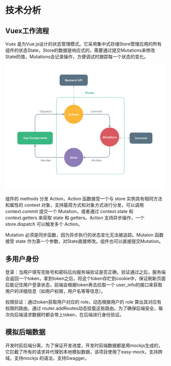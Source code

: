 # 技术分析
## Vuex工作流程
Vuex 是为Vue.js设计的状态管理模式。它采用集中式存储Store管理应用的所有组件的状态State，Store的数据是响应式的，需要通过提交Mutations来修改State的值，Mutations会记录操作，方便调试时跟踪每一个状态的变化。

<p align="center">
  <img width="600" src="vuex.png">
</p>

组件的 methods 分发 Action，Action 函数接受一个与 store 实例具有相同方法和属性的 context 对象，支持载荷方式和对象方式进行分发，可以调用 context.commit 提交一个 Mutation，或者通过 context.state 和 context.getters 来获取 state 和 getters。Action 支持异步操作，一个 store.dispatch 可以触发多个 Action。

Mutation 必须是同步函数，因为异步执行的状态变化无法被追踪。Mutaion 函数接受 state 作为第一个参数，对State直接修改。组件也可以直接提交Mutation。

## 多用户身份
登录：当用户填写完账号和密码后向服务端验证是否正确，验证通过之后，服务端会返回一个token，拿到token之后，将这个token存贮到cookie中，保证刷新页面后能记住用户登录状态，前端会根据token再去拉取一个 user_info的接口来获取用户的详细信息（如用户权限，用户名等等信息）。

权限验证：通过token获取用户对应的 role，动态根据用户的 role 算出其对应有权限的路由，通过 router.addRoutes动态挂载这些路由。为了确保后端安全，每次向后端请求数据时都会带上token，在后端进行身份验证。

## 模拟后端数据
开发时前后端分离，为了保证开发进度，开发时前端数据都是用mockjs生成的，它拦截了所有的请求并代理到本地模拟数据，该项目使用了easy-mock，支持跨域，支持mockjs 的语法，支持Swagger。
